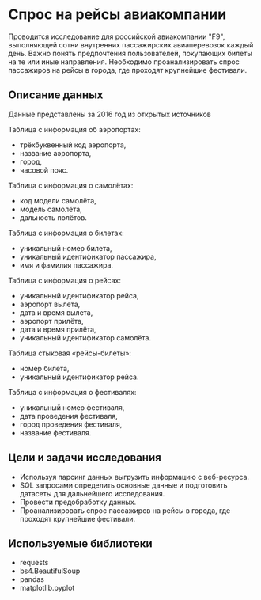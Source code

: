 # Спрос на рейсы авиакомпании

Проводится исследование для российской авиакомпании "F9", выполняющей сотни внутренних пассажирских авиаперевозок каждый день. Важно понять предпочтения пользователей, покупающих билеты на те или иные направления. Необходимо проанализировать спрос пассажиров на рейсы в города, где проходят крупнейшие фестивали.

## Описание данных
Данные представлены за 2016 год из открытых источников

Таблица c информация об аэропортах:
- трёхбуквенный код аэропорта,
- название аэропорта,
- город,
- часовой пояс.

Таблица c информация о самолётах:
- код модели самолёта,
- модель самолёта,
- дальность полётов.

Таблица c информация о билетах:
- уникальный номер билета,
- уникальный идентификатор пассажира,
- имя и фамилия пассажира.

Таблица c информация о рейсах:
- уникальный идентификатор рейса,
- аэропорт вылета,
- дата и время вылета,
- аэропорт прилёта,
- дата и время прилёта,
- уникальный идентификатор самолёта.

Таблица стыковая «рейсы-билеты»:
- номер билета,
- уникальный идентификатор рейса.

Таблица c информация о фестивалях:
- уникальный номер фестиваля,
- дата проведения фестиваля,
- город проведения фестиваля,
- название фестиваля.

## Цели и задачи исследования

- Используя парсинг данных выгрузить информацию с веб-ресурса.
- SQL запросами определить основные данные и подготовить датасеты для дальнейшего исследования.
- Провести предобработку данных.
- Проанализировать спрос пассажиров на рейсы в города, где проходят крупнейшие фестивали.

## Используемые библиотеки

- requests
- bs4.BeautifulSoup
- pandas
- matplotlib.pyplot
